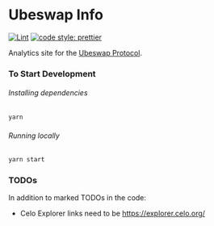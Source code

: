 # Ubeswap Info

[![Lint](https://github.com/Ubeswap/ubeswap-info/workflows/Lint/badge.svg)](https://github.com/Ubeswap/ubeswap-info/actions?query=workflow%3ALint)
[![code style: prettier](https://img.shields.io/badge/code_style-prettier-ff69b4.svg?style=flat-square)](https://github.com/prettier/prettier)

Analytics site for the [Ubeswap Protocol](https://ubeswap.org).

### To Start Development

###### Installing dependencies

```bash
yarn
```

###### Running locally

```bash
yarn start
```

### TODOs

In addition to marked TODOs in the code:

- Celo Explorer links need to be https://explorer.celo.org/
